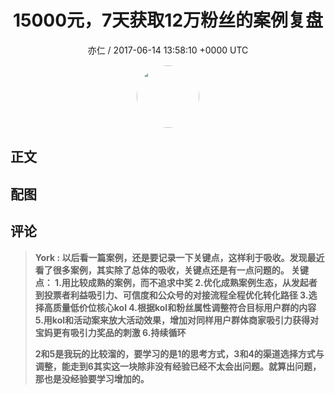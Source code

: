 <h1 align="center">15000元，7天获取12万粉丝的案例复盘</h1>
<p align="center">
    <a>亦仁 / 2017-06-14 13:58:10 &#43;0000 UTC</a>
</p>

<div align="center">
    <img src="https://images.zsxq.com/Fn3NQqCN8nuGF86yZPXSbEsl0mb3?e=1590940799&amp;token=kIxbL07-8jAj8w1n4s9zv64FuZZNEATmlU_Vm6zD:pfbNc8W3hS0oYG_hyXXh_rHMHuc=" width="100" height="100" style="border:1px solid;border-radius:50%; color:#ffffff"/>
</div>

## 正文

<div>
  


</div>

## 配图
<div class="image" align="center">

</div>

## 评论

<div align="left">
<div>

<blockquote >
<span> <strong>York : 以后看一篇案例，还是要记录一下关键点，这样利于吸收。发现最近看了很多案例，其实除了总体的吸收，关键点还是有一点问题的。
关键点：
1.用比较成熟的案例，而不追求中奖
2.优化成熟案例生态，从发起者到投票者利益吸引力、可信度和公众号的对接流程全程优化转化路径
3.选择高质量低价位核心kol
4.根据kol和粉丝属性调整符合目标用户群的内容
5.用kol和活动案来放大活动效果，增加对同样用户群体商家吸引力获得对宝妈更有吸引力奖品的刺激
6.持续循环

2和5是我玩的比较溜的，要学习的是1的思考方式，3和4的渠道选择方式与调整，能走到6其实这一块除非没有经验已经不太会出问题。就算出问题，那也是没经验要学习增加的。 </strong></span>
</blockquote>

</div>
</div>